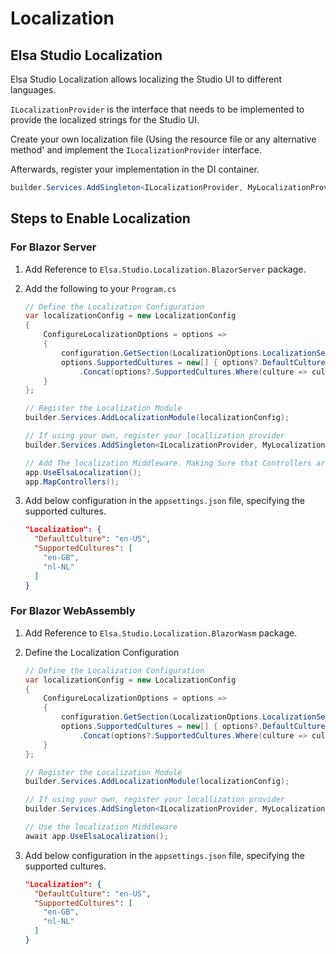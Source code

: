 # Localization

## Elsa Studio Localization

Elsa Studio Localization allows localizing the Studio UI to different languages.

`ILocalizationProvider` is the interface that needs to be implemented to provide the localized strings for the Studio UI.

Create your own localization file (Using the resource file or any alternative method' and implement the `ILocalizationProvider` interface.

Afterwards, register your implementation in the DI container.

```csharp
builder.Services.AddSingleton<ILocalizationProvider, MyLocalizationProvider>();
```

## Steps to Enable Localization

### For Blazor Server

1. Add Reference to `Elsa.Studio.Localization.BlazorServer` package.
2.  Add the following to your `Program.cs`

    ```csharp
    // Define the Localization Configuration
    var localizationConfig = new LocalizationConfig
    {
        ConfigureLocalizationOptions = options =>
        {
            configuration.GetSection(LocalizationOptions.LocalizationSection).Bind(options);
            options.SupportedCultures = new[] { options?.DefaultCulture ?? new LocalizationOptions().DefaultCulture }
                .Concat(options?.SupportedCultures.Where(culture => culture != options?.DefaultCulture) ?? []) .ToArray();
        }
    };

    // Register the Localization Module
    builder.Services.AddLocalizationModule(localizationConfig);

    // If using your own, register your locallization provider
    builder.Services.AddSingleton<ILocalizationProvider, MyLocalizationProvider>();

    // Add The localization Middleware. Making Sure that Controllers are also mapped.
    app.UseElsaLocalization();
    app.MapControllers();
    ```
3.  Add below configuration in the `appsettings.json` file, specifying the supported cultures.

    ```json
    "Localization": {
      "DefaultCulture": "en-US",
      "SupportedCultures": [
        "en-GB",
        "nl-NL"
      ]
    }
    ```

### For Blazor WebAssembly

1. Add Reference to `Elsa.Studio.Localization.BlazorWasm` package.
2.  Define the Localization Configuration

    ```csharp
    // Define the Localization Configuration
    var localizationConfig = new LocalizationConfig
    {
        ConfigureLocalizationOptions = options =>
        {
            configuration.GetSection(LocalizationOptions.LocalizationSection).Bind(options);
            options.SupportedCultures = new[] { options?.DefaultCulture ?? new LocalizationOptions().DefaultCulture }
                .Concat(options?.SupportedCultures.Where(culture => culture != options?.DefaultCulture) ?? []) .ToArray();
        }
    };

    // Register the Localization Module
    builder.Services.AddLocalizationModule(localizationConfig);

    // If using your own, register your locallization provider
    builder.Services.AddSingleton<ILocalizationProvider, MyLocalizationProvider>();

    // Use the localization Middleware
    await app.UseElsaLocalization();
    ```
3.  Add below configuration in the `appsettings.json` file, specifying the supported cultures.

    ```json
    "Localization": {
      "DefaultCulture": "en-US",
      "SupportedCultures": [
        "en-GB",
        "nl-NL"
      ]
    }
    ```
